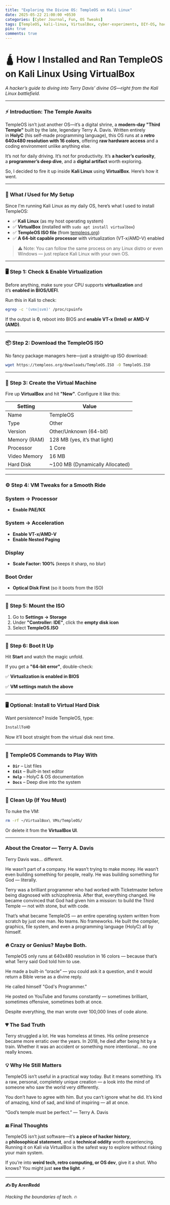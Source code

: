 ```yaml
---
title: "Exploring the Divine OS: TempleOS on Kali Linux"
date: 2025-05-22 21:00:00 +0530
categories: [Cyber Journal, Fun, OS Tweaks]
tags: [TempleOS, kali-linux, VirtualBox, cyber-experiments, DIY-OS, hacker-journal]
pin: true
comments: true
---
```

# **🛕 How I Installed and Ran TempleOS on Kali Linux Using VirtualBox**

*A hacker’s guide to diving into Terry Davis’ divine OS—right from the Kali Linux battlefield.*

---

### **⚡ Introduction: The Temple Awaits**

TempleOS isn’t just another OS—it’s a digital shrine, a **modern-day "Third Temple"** built by the late, legendary Terry A. Davis. Written entirely in **HolyC** (his self-made programming language), this OS runs at a **retro 640x480 resolution with 16 colors**, offering **raw hardware access** and a coding environment unlike anything else.

It’s not for daily driving. It’s not for productivity. It’s **a hacker’s curiosity**, a **programmer’s deep dive**, and a **digital artifact** worth exploring.

So, I decided to fire it up inside **Kali Linux** using **VirtualBox**. Here’s how it went.

---

### 🧰 What *I* Used for My Setup

Since I'm running Kali Linux as my daily OS, here’s what I used to install TempleOS:

- ✅ **Kali Linux** (as my host operating system)
- ✅ **VirtualBox** (installed with `sudo apt install virtualbox`)
- ✅ **TempleOS ISO file** (from [templeos.org](https://templeos.org/))
- ✅ **A 64-bit capable processor** with virtualization (VT-x/AMD-V) enabled

> ⚠️ Note: You can follow the same process on any Linux distro or even Windows — just replace Kali Linux with your own OS.
> 

---

### **🖥️ Step 1: Check & Enable Virtualization**

Before anything, make sure your CPU supports **virtualization** and it’s **enabled in BIOS/UEFI**.

Run this in Kali to check:

```bash
egrep -c '(vmx|svm)' /proc/cpuinfo
```

If the output is **0**, reboot into BIOS and **enable VT-x (Intel) or AMD-V (AMD)**.

---

### **📦 Step 2: Download the TempleOS ISO**

No fancy package managers here—just a straight-up ISO download:

```bash
wget https://templeos.org/downloads/TempleOS.ISO -O TempleOS.ISO
```

---

### **🧙 Step 3: Create the Virtual Machine**

Fire up **VirtualBox** and hit **"New"**. Configure it like this:

| **Setting** | **Value** |
| --- | --- |
| Name | TempleOS |
| Type | Other |
| Version | Other/Unknown (64-bit) |
| Memory (RAM) | 128 MB (yes, it’s that light) |
| Processor | 1 Core |
| Video Memory | 16 MB |
| Hard Disk | ~100 MB (Dynamically Allocated) |

---

### **⚙️ Step 4: VM Tweaks for a Smooth Ride**

### **System → Processor**

- **Enable PAE/NX**

### **System → Acceleration**

- **Enable VT-x/AMD-V**
- **Enable Nested Paging**

### **Display**

- **Scale Factor: 100%** (keeps it sharp, no blur)

### **Boot Order**

- **Optical Disk First** (so it boots from the ISO)

---

### **💽 Step 5: Mount the ISO**

1. Go to **Settings → Storage**
2. Under **"Controller: IDE"**, click the **empty disk icon**
3. Select **TempleOS.ISO**

---

### **🚀 Step 6: Boot It Up**

Hit **Start** and watch the magic unfold.

If you get a **"64-bit error"**, double-check:

✅ **Virtualization is enabled in BIOS**

✅ **VM settings match the above**

---

### **🖥️ Optional: Install to Virtual Hard Disk**

Want persistence? Inside TempleOS, type:

```bash
InstallToHD
```

Now it’ll boot straight from the virtual disk next time.

---

### **🧠 TempleOS Commands to Play With**

- **`Dir`** – List files
- **`Edit`** – Built-in text editor
- **`Help`** – HolyC & OS documentation
- **`Docs`** – Deep dive into the system

---

### **🧼 Clean Up (If You Must)**

To nuke the VM:

```bash
rm -rf ~/VirtualBox\ VMs/TempleOS/
```

Or delete it from the **VirtualBox UI**.

---

### About the Creator — Terry A. Davis
Terry Davis was... different.

He wasn’t part of a company. He wasn’t trying to make money. He wasn’t even building something for people, really. He was building something for God — literally.

Terry was a brilliant programmer who had worked with Ticketmaster before being diagnosed with schizophrenia. After that, everything changed. He became convinced that God had given him a mission: to build the Third Temple — not with stone, but with code.

That’s what became TempleOS — an entire operating system written from scratch by just one man. No teams. No frameworks. He built the compiler, graphics, file system, and even a programming language (HolyC) all by himself.

### 🔥 Crazy or Genius? Maybe Both.

TempleOS only runs at 640x480 resolution in 16 colors — because that’s what Terry said God told him to use.

He made a built-in “oracle” — you could ask it a question, and it would return a Bible verse as a divine reply.

He called himself "God's Programmer."

He posted on YouTube and forums constantly — sometimes brilliant, sometimes offensive, sometimes both at once.

Despite everything, the man wrote over 100,000 lines of code alone.

### 💔 The Sad Truth

Terry struggled a lot. He was homeless at times. His online presence became more erratic over the years. In 2018, he died after being hit by a train. Whether it was an accident or something more intentional… no one really knows.

### 💡 Why He Still Matters

TempleOS isn’t useful in a practical way today. But it means something. It’s a raw, personal, completely unique creation — a look into the mind of someone who saw the world very differently.

You don’t have to agree with him. But you can’t ignore what he did. It’s kind of amazing, kind of sad, and kind of inspiring — all at once.

“God’s temple must be perfect.” — Terry A. Davis

### **🔚 Final Thoughts**

TempleOS isn’t just software—it’s **a piece of hacker history**, a **philosophical statement**, and a **technical oddity** worth experiencing. Running it on Kali via VirtualBox is the safest way to explore without risking your main system.

If you’re into **weird tech, retro computing, or OS dev**, give it a shot. Who knows? You might just **see the light**. ⚡

---

**✍️ By ArenRedd**

*Hacking the boundaries of tech.* 🔥
